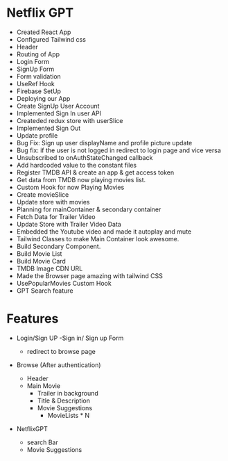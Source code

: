 # Netflix GPT

- Created React App
- Configured Tailwind css
- Header
- Routing of App
- Login Form
- SignUp Form
- Form validation
- UseRef Hook
- Firebase SetUp
- Deploying our App
- Create SignUp User Account
- Implemented Sign In user API
- Createded redux store with userSlice
- Implemented Sign Out
- Update profile
- Bug Fix: Sign up user displayName and profile picture update
- Bug fix: if the user is not logged in redirect to login page and vice versa
- Unsubscribed to onAuthStateChanged callback
- Add hardcoded value to the constant files
- Register TMDB API & create an app & get access token
- Get data from TMDB now playing movies list.
- Custom Hook for now Playing Movies
- Create movieSlice
- Update store with movies
- Planning for mainContainer & secondary container
- Fetch Data for Trailer Video
- Update Store with Trailer Video Data
- Embedded the Youtube video and made it autoplay and mute
- Tailwind Classes to make Main Container look awesome.
- Build Secondary Component.
- Build Movie List
- Build Movie Card
- TMDB Image CDN URL
- Made the Browser page amazing with tailwind CSS
- UsePopularMovies Custom Hook
- GPT Search feature

# Features

- Login/Sign UP
  -Sign in/ Sign up Form

  - redirect to browse page

- Browse (After authentication)

  - Header
  - Main Movie
    - Trailer in background
    - Title & Description
    - Movie Suggestions
      - MovieLists \* N

- NetflixGPT
  - search Bar
  - Movie Suggestions

